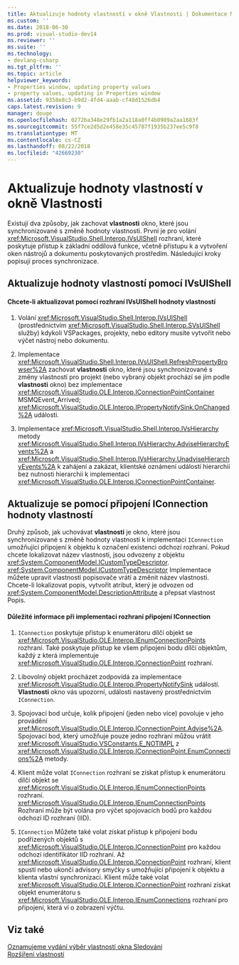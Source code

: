```yaml
---
title: Aktualizuje hodnoty vlastností v okně Vlastnosti | Dokumentace Microsoftu
ms.custom: ''
ms.date: 2018-06-30
ms.prod: visual-studio-dev14
ms.reviewer: ''
ms.suite: ''
ms.technology:
- devlang-csharp
ms.tgt_pltfrm: ''
ms.topic: article
helpviewer_keywords:
- Properties window, updating property values
- property values, updating in Properties window
ms.assetid: 9358e8c3-b9d2-4fd4-aaab-cf48d1526db4
caps.latest.revision: 9
manager: douge
ms.openlocfilehash: 0272ba348e29fb1a2a118a0ff4b0989a2aa1683f
ms.sourcegitcommit: 55f7ce2d5d2e458e35c45787f1935b237ee5c9f8
ms.translationtype: MT
ms.contentlocale: cs-CZ
ms.lasthandoff: 08/22/2018
ms.locfileid: "42669230"
---
```

# <a name="updating-property-values-in-the-properties-window"></a>Aktualizuje hodnoty vlastností v okně Vlastnosti
Existují dva způsoby, jak zachovat **vlastnosti** okno, které jsou synchronizované s změně hodnoty vlastnosti. První je pro volání <xref:Microsoft.VisualStudio.Shell.Interop.IVsUIShell> rozhraní, které poskytuje přístup k základní oddílová funkce, včetně přístupu k a vytvoření oken nástrojů a dokumentu poskytovaných prostředím. Následující kroky popisují proces synchronizace.  
  
## <a name="updating-property-values-using-ivsuishell"></a>Aktualizuje hodnoty vlastností pomocí IVsUIShell  
  
#### <a name="to-update-property-values-using-the-ivsuishell-interface"></a>Chcete-li aktualizovat pomocí rozhraní IVsUIShell hodnoty vlastností  
  
1.  Volání <xref:Microsoft.VisualStudio.Shell.Interop.IVsUIShell> (prostřednictvím <xref:Microsoft.VisualStudio.Shell.Interop.SVsUIShell> služby) kdykoli VSPackages, projekty, nebo editory musíte vytvořit nebo výčet nástroj nebo dokumentu.  
  
2.  Implementace <xref:Microsoft.VisualStudio.Shell.Interop.IVsUIShell.RefreshPropertyBrowser%2A> zachovat **vlastnosti** okno, které jsou synchronizované s změny vlastností pro projekt (nebo vybraný objekt prochází se jím podle **vlastnosti** okno) bez implementace <xref:Microsoft.VisualStudio.OLE.Interop.IConnectionPointContainer> MSMQEvent_Arrived; <xref:Microsoft.VisualStudio.OLE.Interop.IPropertyNotifySink.OnChanged%2A> události.  
  
3.  Implementace <xref:Microsoft.VisualStudio.Shell.Interop.IVsHierarchy> metody <xref:Microsoft.VisualStudio.Shell.Interop.IVsHierarchy.AdviseHierarchyEvents%2A> a <xref:Microsoft.VisualStudio.Shell.Interop.IVsHierarchy.UnadviseHierarchyEvents%2A> k zahájení a zakázat, klientské oznámení událostí hierarchii bez nutnosti hierarchii k implementaci <xref:Microsoft.VisualStudio.OLE.Interop.IConnectionPointContainer>.  
  
## <a name="updating-property-values-using-iconnection"></a>Aktualizuje se pomocí připojení IConnection hodnoty vlastností  
 Druhý způsob, jak uchovávat **vlastnosti** je okno, které jsou synchronizované s změně hodnoty vlastnosti k implementaci `IConnection` umožňující připojení k objektu k označení existenci odchozí rozhraní. Pokud chcete lokalizovat název vlastnosti, jsou odvozeny z objektu <xref:System.ComponentModel.ICustomTypeDescriptor>. <xref:System.ComponentModel.ICustomTypeDescriptor> Implementace můžete upravit vlastnosti popisovače vrátí a změnit název vlastnosti. Chcete-li lokalizovat popis, vytvořit atribut, který je odvozen od <xref:System.ComponentModel.DescriptionAttribute> a přepsat vlastnost Popis.  
  
#### <a name="considerations-in-implementing-the-iconnection-interface"></a>Důležité informace při implementaci rozhraní připojení IConnection  
  
1.  `IConnection` poskytuje přístup k enumerátoru dílčí objekt se <xref:Microsoft.VisualStudio.OLE.Interop.IEnumConnectionPoints> rozhraní. Také poskytuje přístup ke všem připojení bodu dílčí objektům, každý z která implementuje <xref:Microsoft.VisualStudio.OLE.Interop.IConnectionPoint> rozhraní.  
  
2.  Libovolný objekt procházet zodpovídá za implementace <xref:Microsoft.VisualStudio.OLE.Interop.IPropertyNotifySink> událostí. **Vlastnosti** okno vás upozorní, události nastavený prostřednictvím `IConnection`.  
  
3.  Spojovací bod určuje, kolik připojení (jeden nebo více) povoluje v jeho provádění <xref:Microsoft.VisualStudio.OLE.Interop.IConnectionPoint.Advise%2A>. Spojovací bod, který umožňuje pouze jedno rozhraní můžou vrátit <xref:Microsoft.VisualStudio.VSConstants.E_NOTIMPL> z <xref:Microsoft.VisualStudio.OLE.Interop.IConnectionPoint.EnumConnections%2A> metody.  
  
4.  Klient může volat `IConnection` rozhraní se získat přístup k enumerátoru dílčí objekt se <xref:Microsoft.VisualStudio.OLE.Interop.IEnumConnectionPoints> rozhraní. <xref:Microsoft.VisualStudio.OLE.Interop.IEnumConnectionPoints> Rozhraní může být volána pro výčet spojovacích bodů pro každou odchozí ID rozhraní (IID).  
  
5.  `IConnection` Můžete také volat získat přístup k připojení bodu podřízených objektů s <xref:Microsoft.VisualStudio.OLE.Interop.IConnectionPoint> pro každou odchozí identifikátor IID rozhraní. Až <xref:Microsoft.VisualStudio.OLE.Interop.IConnectionPoint> rozhraní, klient spustí nebo ukončí advisory smyčky s umožňující připojení k objektu a klienta vlastní synchronizaci. Klient může také volat <xref:Microsoft.VisualStudio.OLE.Interop.IConnectionPoint> rozhraní získat objekt enumerátoru s <xref:Microsoft.VisualStudio.OLE.Interop.IEnumConnections> rozhraní pro připojení, která ví o zobrazení výčtu.  
  
## <a name="see-also"></a>Viz také  
 [Oznamujeme vydání výběr vlastností okna Sledování](../misc/announcing-property-window-selection-tracking.md)   
 [Rozšíření vlastností](../extensibility/internals/extending-properties.md)
